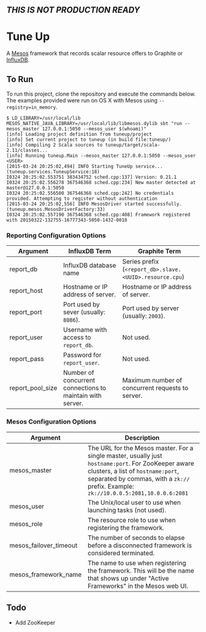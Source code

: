 ## _THIS IS NOT PRODUCTION READY_

# Tune Up

A [Mesos](https://mesos.apache.org) framework that records scalar resource offers to Graphite or [InfluxDB](https://www.influxdb.com).

## To Run

To run this project, clone the repository and execute the commands below. The examples provided were run on OS X with Mesos using `--registry=in_memory`.

    $ LD_LIBRARY=/usr/local/lib MESOS_NATIVE_JAVA_LIBRARY=/usr/local/lib/libmesos.dylib sbt "run --mesos_master 127.0.0.1:5050 --mesos_user $(whoami)"
    [info] Loading project definition from tuneup/project
    [info] Set current project to tuneup (in build file:tuneup/)
    [info] Compiling 2 Scala sources to tuneup/target/scala-2.11/classes...
    [info] Running tuneup.Main --mesos_master 127.0.0.1:5050 --mesos_user <USER>
    [2015-03-24 20:25:02,494] INFO Starting TuneUp service... (tuneup.services.TuneupService:18)
    I0324 20:25:02.553751 383434752 sched.cpp:137] Version: 0.21.1
    I0324 20:25:02.556278 367546368 sched.cpp:234] New master detected at master@127.0.0.1:5050
    I0324 20:25:02.556500 367546368 sched.cpp:242] No credentials provided. Attempting to register without authentication
    [2015-03-24 20:25:02,556] INFO MesosDriver started successfully. (tuneup.mesos.MesosDriverFactory:33)
    I0324 20:25:02.557190 367546368 sched.cpp:408] Framework registered with 20150322-132755-16777343-5050-1432-0018

### Reporting Configuration Options

| Argument | InfluxDB Term | Graphite Term |
| -------- | ------------- | ------------- |
| report_db | InfluxDB database name | Series prefix (`<report_db>.slave.<UUID>.resource.cpu`) |
| report_host | Hostname or IP address of server. | Hostname or IP address of server. |
| report_port | Port used by sever (usually: `8086`). | Port used by server (usually: `2003`). |
| report_user | Username with access to `report_db`. | Not used. |
| report_pass | Password for `report_user`. | Not used. |
| report_pool_size | Number of concurrent connections to maintain with server. | Maximum number of concurrent requests to server. |

### Mesos Configuration Options

| Argument | Description |
| -------- | ----------- |
| mesos_master | The URL for the Mesos master. For a single master, usually just `hostname:port`. For ZooKeeper aware clusters, a list of `hostname:port`, separated by commas, with a `zk://` prefix. Example: `zk://10.0.0.5:2081,10.0.0.6:2081`|
| mesos_user | The Unix/local user to use when launching tasks (not used). |
| mesos_role | The resource role to use when registering the framework. |
| mesos_failover_timeout | The number of seconds to elapse before a disconnected framework is considered terminated. |
| mesos_framework_name | The name to use when registering the framework. This will be the name that shows up under "Active Frameworks" in the Mesos web UI. |

## Todo

- Add ZooKeeper
